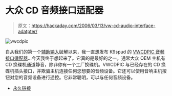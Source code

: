 # 大众 CD 音频接口适配器

> 原文：<https://hackaday.com/2006/03/13/vw-cd-audio-interface-adatpter/>

![vwcdpic](img/9cdc88331c49d3764e6e0ce60aed4ae4.png)

自从我们的第一个[辅助输入](http://www.hackaday.com/search/?q=aux&submit=Go)破解以来，我一直想发布 K9spud 的 [VWCDPIC 音频接口适配器](http://www.k9spud.com/vwcdpic/)…今天我终于想起来了。它真的是最好的之一。通常大众 OEM 主机有 CD 换碟机通道静音，除非你有一个工厂换碟机。VWCDPIC 与已经存在的 CD 换碟机插头接口，并欺骗主机连接任何您想要的音频设备。它还可以使用音响主机按钮对您的音频设备进行遥控。它非常聪明，可以与任何音频设备。

*   [永久链接](http://www.k9spud.com/vwcdpic/)